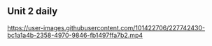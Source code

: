 ## Unit 2 daily


https://user-images.githubusercontent.com/101422706/227742430-bc1a1a4b-2358-4970-9846-fb1497ffa7b2.mp4

